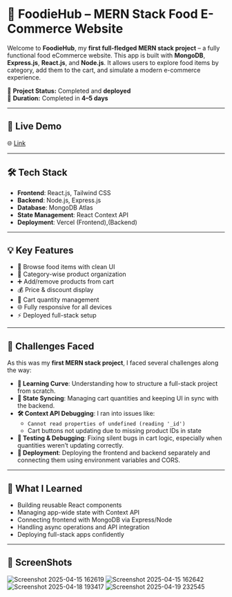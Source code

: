 # 🍔 FoodieHub – MERN Stack Food E-Commerce Website

Welcome to **FoodieHub**, my **first full-fledged MERN stack project** – a fully functional food eCommerce website. This app is built with **MongoDB**, **Express.js**, **React.js**, and **Node.js**. It allows users to explore food items by category, add them to the cart, and simulate a modern e-commerce experience.

🚀 **Project Status:** Completed and **deployed**  
📅 **Duration:** Completed in **4–5 days**

---

## 🔗 Live Demo

🌐 [Link](https://mern-ivory-sigma.vercel.app/)  


---

## 🛠️ Tech Stack

- **Frontend**: React.js, Tailwind CSS
- **Backend**: Node.js, Express.js
- **Database**: MongoDB Atlas
- **State Management**: React Context API
- **Deployment**: Vercel (Frontend),(Backend)

---

## 💡 Key Features

- 🛒 Browse food items with clean UI  
- 🍱 Category-wise product organization  
- ➕ Add/remove products from cart  
- 💰 Price & discount display  
- 🧾 Cart quantity management  
- 🌐 Fully responsive for all devices  
- ⚡ Deployed full-stack setup  

---

## 🚧 Challenges Faced

As this was my **first MERN stack project**, I faced several challenges along the way:

- **🧠 Learning Curve**: Understanding how to structure a full-stack project from scratch.
- **🔄 State Syncing**: Managing cart quantities and keeping UI in sync with the backend.
- **🛠️ Context API Debugging**: I ran into issues like:
  - `Cannot read properties of undefined (reading '_id')`  
  - Cart buttons not updating due to missing product IDs in state
- **🧪 Testing & Debugging**: Fixing silent bugs in cart logic, especially when quantities weren’t updating correctly.
- **🚚 Deployment**: Deploying the frontend and backend separately and connecting them using environment variables and CORS.

---

## 🎯 What I Learned

- Building reusable React components
- Managing app-wide state with Context API
- Connecting frontend with MongoDB via Express/Node
- Handling async operations and API integration
- Deploying full-stack apps confidently

---

## 📂 ScreenShots

![Screenshot 2025-04-15 162619](https://github.com/user-attachments/assets/9ca50c6c-a7f1-4e10-870a-bdb6664e599d)
![Screenshot 2025-04-15 162642](https://github.com/user-attachments/assets/5d3bb09f-ec72-4847-98fb-816a9c053405)
![Screenshot 2025-04-18 193417](https://github.com/user-attachments/assets/fb5d6415-75ac-408e-a009-d9de4187f668)
![Screenshot 2025-04-19 232545](https://github.com/user-attachments/assets/6f88ce9e-1dd7-4902-885a-5926702c18d5)
